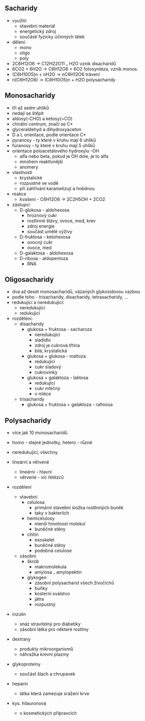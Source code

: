 ## Sacharidy

- využití:
  - stavební materiál
  - energetický zdroj
  - součástí fyzicky účinných látek
- dělení:
  - mono
  - oligo
  - poly
- 2C6H12O6 -> C12H22O11 ₊ H2O vznik disacharidů
- 6CO2 + 6H2O -> C6H12O6 + 6O2 fotosyntéza, vznik monos.
- (C6H10O5)n + nH2O -> nC6H12O6 trávení
- n(C6H12O6) -> (C6H10O5)n + H2O polysacharidy

## Monosacharidy

- tři až sedm uhlíků
- nedají se štěpit
- aldosy(-CHO) a ketosy(=CO)
- chirální centrum, značí se C\*
- glyceraldehyd a dihydroxyaceton
- D a L orientace, podle orientace C\*
- pyranosy - ty které v kruhu mají 6 uhlíků
- furanosy - ty které v kruhu mají 5 uhlíků
- orientace poloacetálového hydroxylu -OH
  - alfa nebo beta, pokud je OH dole, je to alfa
  - mnohem reaktivnější
  - anomery
- vlastnosti
  - krystalické
  - rozpustné ve vodě
  - při zahřívání karamelizují a hnědnou
- reakce
  - kvašení - C6H12O6 -> 2C2H5OH + 2CO2
- zástupci
  - D-glukosa - aldohexosa
    - hroznový cukr
    - rostlinné štávy, ovoce, med, krev
    - zdroj energie
    - součást umělé výživy
  - D-fruktosa - ketohexosa
    - ovocný cukr
    - ovoce, med
  - D-galaktosa - aldohexosa
  - D-ribosa - aldopentoza
    - RNA

## Oligosacharidy

- dva až deset monosacharidů, vázaných glykosidovou vazbou
- podle toho - trisacharidy, disacharidy, tetrasacharidy, ...
- redukující a neredukující:
  - neredukující
  - redukující
- rozdělení:
  - disacharidy
    - glukosa + fruktosa - sacharoza
      - neredukující
      - sladidlo
      - zdroj je cukrová třtina
      - bílá, krystalická
    - glukosa + glukosa - maltoza
      - redukující
      - cukr sladový
      - cukrovinky
    - glukosa + galaktoza - laktosa
      - redukující
      - cukr mléčný
      - v mléce
  - trisacharidy
    - glukosa + fruktosa + galaktoza - rafinosa

## Polysacharidy

- více jak 10 monosacharidů
- homo - stejné jednotky, hetero - různé
- neredukující, všechny
- lineární a větvené
  - lineární - hlavní
  - větvené - víc řetězců
- rozdělení

  - stavební
    - celulosa
      - primární stavební složka rostlinných buněk
      - taky v bakteriích
    - hemicelulosy
      - menší hmotnost molekul
      - buněčné stěny
    - chitin
      - exoskelet
      - buněčné stěny
      - podobná celulose
  - zásobní
    - škrob
      - makromolekula
      - amylosa ₊ amylopektin
    - glykogen
      - zásobní polysacharid všech živočichů
      - buňky
      - kosterní svalstvo
      - játra
      - rozpustný

- inzulin
  - snáz stravitelný pro diabetiky
  - zásobní látka pro některé rostliny
- dextrany
  - produkty mikroorganismů
  - náhražka krevní plazmy
- glykoproteiny
  - součást šlach a chrupavek
- heparin
  - látka která zamezuje srážení krve
- kys. hilauronová
  - v kosmetických přípravcích
